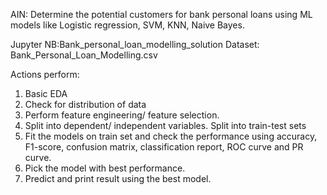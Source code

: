 AIN: Determine the potential customers for bank personal loans using ML models like Logistic regression, SVM, KNN, Naive Bayes. 

Jupyter NB:Bank_personal_loan_modelling_solution
Dataset: Bank_Personal_Loan_Modelling.csv


Actions perform:
1. Basic EDA
2. Check for distribution of data
3. Perform feature engineering/ feature selection.
4. Split into dependent/ independent variables. Split into train-test sets
5. Fit the models on train set and check the performance using accuracy, F1-score, confusion matrix, classification report, ROC curve and PR curve.
6. Pick the model with best performance.
7. Predict and print result using the best model.


